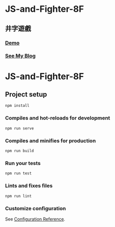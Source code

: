# JS-and-Fighter-8F

## 井字遊戲

### <a href="http://rexhung0302.github.io/JS-and-Fighter/JS-and-Fighter-8F/dist/index.html">Demo</a>

### <a href="https://medium.com/@zehung860486/hero-of-underground-%E5%9C%B0%E4%B8%8B%E5%9F%8E-8f-tic-tac-toe-%E4%BA%95%E5%AD%97%E9%81%8A%E6%88%B2-e5b3d95dd2cb">See My Blog</a>

# JS-and-Fighter-8F

## Project setup
```
npm install
```

### Compiles and hot-reloads for development
```
npm run serve
```

### Compiles and minifies for production
```
npm run build
```

### Run your tests
```
npm run test
```

### Lints and fixes files
```
npm run lint
```

### Customize configuration
See [Configuration Reference](https://cli.vuejs.org/config/).
